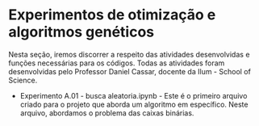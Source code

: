# Experimentos de otimização e algoritmos genéticos

Nesta seção, iremos discorrer a respeito das atividades desenvolvidas e funções necessárias para os códigos. Todas as atividades foram desenvolvidas pelo Professor Daniel Cassar, docente da Ilum - School of Science.


- Experimento A.01 - busca aleatoria.ipynb - Este é o primeiro arquivo criado para o projeto que aborda um algoritmo em específico. Neste arquivo, abordamos o problema das caixas binárias. 

